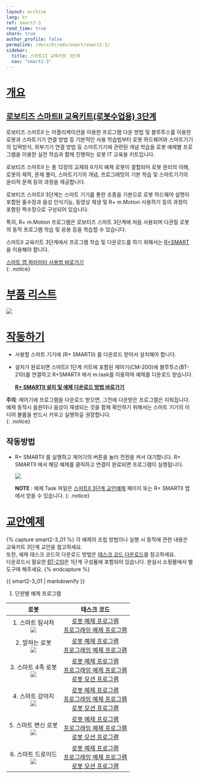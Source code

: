 ```yaml
---
layout: archive
lang: kr
ref: smart2-3
read_time: true
share: true
author_profile: false
permalink: /docs/kr/edu/smart/smart2-3/
sidebar:
  title: 스마트II 교육키트 3단계
  nav: "smart2-3"
---
```


# [개요](#개요)

## [로보티즈 스마트II 교육키트(로봇수업용) 3단계](#로보티즈-스마트ii-교육키트로봇수업용-3단계)

로보티즈 스마트II 는 어플리케이션을 이용한 프로그램 다운 방법 및 블루투스를 이용한 로봇과 스마트기기 연결 방법 등 기본적인 사용 학습법부터 로봇 하드웨어와 스마트기기의 입력방식, 외부기기 연결 방법 등 스마트기기에 관련된 개념 학습을 로봇 예제별 프로그램을 이용한 실전 학습과 함께 진행하는 로봇 IT 교육용 키트입니다.

로보티즈 스마트II 는 총 12장의 교재와 6가지 예제 로봇이 결합되어 로봇 원리의 이해, 로봇의 제작, 문제 풀이, 스마트기기의 개념, 프로그래밍의 기본 학습 및 스마트기기의 윤리적 문제 등의 과정을 제공합니다.

로보티즈 스마트II  3단계는 스마트 기기를 통한 조종을 기본으로 로봇 하드웨어 설명이 포함된 홀수장과 음성 인식기능, 동영상 재생 및 R+ m.Motion 사용하기 등의 과정이 포함된 짝수장으로 구성되어 있습니다.  

특히, R+ m.Motion 프로그램은 로보티즈 스마트 3단계에 처음 사용되며 다관절 로봇의 동작 프로그램 학습 및 응용 등을 학습할 수 있습니다.

스마트II  교육키트 3단계에서 프로그램 학습 및 다운로드를 하기 위해서는 [R+SMART] 을 이용해야 합니다.

[스마트 앱 파라미터 사용법 바로가기]  
{: .notice}

# [부품 리스트](#부품-리스트)

![](/assets/images/edu/smart/smart2-3_partlist.jpg)

# [작동하기](#작동하기)

- 사용할 스마트 기기에 (R+ SMARTII) 를 다운로드 받아서 설치해야 합니다.

- 설치가 완료되면 스마트II 1단계 키트에 포함된 제어기(CM-200)에 블루투스(BT-210)를 연결하고 R+SMARTII 에서 m.task를 이용하여 예제를 다운로드 받습니다.

  **[R+ SMARTII 설치 및 예제 다운로드 방법 바로가기]**

**주의**: 제어기에 프로그램을 다운로드 받으면, 그전에 다운받은 프로그램은 지워집니다. 예제 동작시 음원이나 음성이 재생되는 것을 함께 확인하기 위해서는 스마트 기기의 미디어 볼륨을 반드시 키우고 실행하길 권장합니다.  
{: .notice}

## 작동방법

- R+ SMARTII 를 실행하고 제어기의 버튼을 눌러 전원을 켜서 대기합니다. R+ SMARTII 에서 해당 예제를 클릭하고 연결이 완료되면 프로그램이 실행됩니다.

  ![](/assets/images/edu/smart/cm_200_7.jpg)

  **NOTE** : 예제 Task 파일은 [스마트II 3단계 교안예제] 페이지 또는 R+ SMARTII 앱 에서 얻을 수 있습니다.
  {: .notice}

# [교안예제](#교안예제)

{% capture smart2-3_01 %}
각 예제의 조립 방법이나 실행 시 동작에 관한 내용은 교육키트 3단계 교안을 참고하세요.  
또한, 예제 태스크 코드의 다운로드 방법은 [태스크 코드 다운로드]를 참고하세요.  
다운로드시 필요한 [BT-210]은 1단계 구성품에 포함되어 있습니다. 분실시 쇼핑몰에서 별도구매 해주세요.
{% endcapture %}

<div class="notice">{{ smart2-3_01 | markdownify }}</div>

1. 단원별 예제 프로그램

|로봇|태스크 코드|
| :---: | :-----: |
|1. 스마트 탐사차<br />![](/assets/images/edu/smart/01_smart2_l3_smartexplorer.png)|[로봇 예제 프로그램][01_SMARTII_L3_SMARTEXPLORER_KR.tsk]<br />[프로그래밍 예제 프로그램][02_SMARTII_L3_tts_test_KR.tsk]|
|2. 말하는 로봇<br /> ![](/assets/images/edu/smart/01_smart2_l3_talkingrobot.png)|[로봇 예제 프로그램][01_SMARTII_L3_TALKINGROBOT_KR.tsk]<br />[프로그래밍 예제 프로그램][02_SMARTII_L3_speechrecognition_test_KR.tsk]|
|3. 스마트 4족 로봇<br />![](/assets/images/edu/smart/01_smart2_l3_quadrupedrobot.png)|[로봇 예제 프로그램][01_SMARTII_L3_QUADRUPEDROBOT_KR.tsk]<br />[프로그래밍 예제 프로그램][02_SMARTII _L3_motion_test_KR.tsk]<br />[로봇 모션 프로그램][SMARTII _L3_QUADRUPEDROBOT.mtnx]|
|4. 스마트 강아지<br />![](/assets/images/edu/smart/01_smart2_l3_smartpuppy.png)|[로봇 예제 프로그램][01_SMARTII_L3_SMARTPUPPY_KR.tsk]<br />[프로그래밍 예제 프로그램][02_SMARTII_L3_audio_test_KR.tsk]<br />[로봇 모션 프로그램][SMARTII_L3_SMARTPUPPY.mtnx]|
|5. 스마트 변신 로봇<br />![](/assets/images/edu/smart/01_smart2_l3_transformationrobot.png)|[로봇 예제 프로그램][01_SMARTII_L3_TRANSFORMATIONROBOT_KR.tsk]<br />[프로그래밍 예제 프로그램][02_SMARTII_L3_video_test_KR.tsk]<br />[로봇 모션 프로그램][SMARTII_L3_TRANSFORMATIONROBOT.mtnx]|
|6. 스마트 드로이드<br />![](/assets/images/edu/smart/01_smart2_l3_smartdroid.png)|[로봇 예제 프로그램][01_SMARTII_L3_SMARTDROID_KR.tsk]<br />[프로그래밍 예제 프로그램][02_SMARTII_L3_gesture_test_KR.tsk]<br />[로봇 모션 프로그램][SMARTII_L3_SMARTDROID.mtnx]|

[R+SMART]: https://play.google.com/store/apps/details?id=com.robotis.smart2
[스마트 앱 파라미터 사용법 바로가기]: /docs/kr/software/rplus1/task/task_misc/#스마트앱-파라미터
[스마트II 3단계 교안예제]: #교안예제
[R+ SMARTII 설치 및 예제 다운로드 방법 바로가기]: /docs/kr/software/mobile_app/rplussmart/#r-smart-다운로드설치
[스마트II 2단계 교안예제]: #교안예제
[태스크 코드 다운로드]: /docs/kr/faq/download_task_code/
[BT-210]: /docs/kr/parts/communication/bt-210/
[01_SMARTII_L3_SMARTEXPLORER_KR.tsk]: http://support.robotis.com/ko/baggage_files/smart/01_smart2_l3_smartexplorer_kr.tsk
[02_SMARTII_L3_tts_test_KR.tsk]: http://support.robotis.com/ko/baggage_files/smart/02_smart_l3_tts_test_kr.tsk
[01_SMARTII_L3_TALKINGROBOT_KR.tsk]: http://support.robotis.com/ko/baggage_files/smart/01_smart2_l3_talkingrobot_kr.tsk
[02_SMARTII_L3_speechrecognition_test_KR.tsk]: http://support.robotis.com/ko/baggage_files/smart/02_smart2_l3_speechrecognition_test_kr.tsk
[01_SMARTII_L3_QUADRUPEDROBOT_KR.tsk]: http://support.robotis.com/ko/baggage_files/smart2/01_smart2_l3_quadrupedrobot_kr.tsk
[02_SMARTII _L3_motion_test_KR.tsk]: http://support.robotis.com/ko/baggage_files/smart2/02_smart%E2%85%A1_l3_motion_test_kr.tsk
[SMARTII _L3_QUADRUPEDROBOT.mtnx]: http://support.robotis.com/ko/baggage_files/smart2/smart2_l3_quadrupedrobot.mtnx
[01_SMARTII_L3_SMARTPUPPY_KR.tsk]: http://support.robotis.com/ko/baggage_files/smart2/01_smart2_l3_smartpuppy_kr.tsk
[02_SMARTII_L3_audio_test_KR.tsk]: http://support.robotis.com/ko/baggage_files/smart/02_smart2_l3_audio_test_kr.tsk
[SMARTII_L3_SMARTPUPPY.mtnx]: http://support.robotis.com/ko/baggage_files/smart2/smart2_l3_smartpuppy.mtnx
[01_SMARTII_L3_TRANSFORMATIONROBOT_KR.tsk]: http://support.robotis.com/ko/baggage_files/smart/01_smart2_l3_transformationrobot_kr.tsk
[02_SMARTII_L3_video_test_KR.tsk]: http://support.robotis.com/ko/baggage_files/smart/02_smart_l3_video_test_kr.tsk
[SMARTII_L3_TRANSFORMATIONROBOT.mtnx]: http://support.robotis.com/ko/baggage_files/smart2/smart2_l3_transformationrobot.mtnx
[01_SMARTII_L3_SMARTDROID_KR.tsk]: http://support.robotis.com/ko/baggage_files/smart2/01_smart2_l3_smartdroid_kr.tsk
[02_SMARTII_L3_gesture_test_KR.tsk]: http://support.robotis.com/ko/baggage_files/smart/02_smart2_l3_gesture_test_kr.tsk
[SMARTII_L3_SMARTDROID.mtnx]: http://support.robotis.com/ko/baggage_files/smart2/smart2_l3_smartdroid.mtnx
